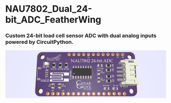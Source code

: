 # NAU7802_Dual_24-bit_ADC_FeatherWing

### Custom 24-bit load cell sensor ADC with dual analog inputs powered by CircuitPython.

![NAU7802 FeatherWing](https://github.com/CedarGroveStudios/NAU7802_24-bit_ADC_FeatherWing/blob/main/graphics/NAU7802_social.png)

